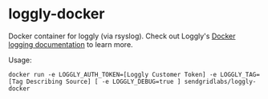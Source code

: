 loggly-docker
=============

Docker container for loggly (via rsyslog). Check out Loggly's [Docker logging documentation](https://www.loggly.com/docs/docker-syslog/) to learn more.

Usage:

```
docker run -e LOGGLY_AUTH_TOKEN=[Loggly Customer Token] -e LOGGLY_TAG=[Tag Describing Source] [ -e LOGGLY_DEBUG=true ] sendgridlabs/loggly-docker
```

